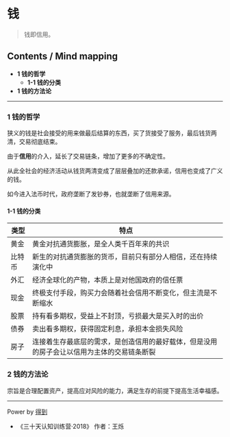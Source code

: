 # 钱
> 钱即信用。

## Contents / Mind mapping
- **1 钱的哲学**
  - **1-1 钱的分类**
- **1 钱的方法论**

---

### 1 钱的哲学

狭义的钱是社会接受的用来做最后结算的东西，买了货接受了服务，最后钱货两清，交易彻底结束。

由于**信用**的介入，延长了交易链条，增加了更多的不确定性。

从此全社会的经济活动从钱货两清变成了层层叠加的还款承诺，信用也变成了广义的钱。

如今进入法币时代，政府垄断了发钞券，也就垄断了信用来源。

#### 1-1 钱的分类

|类型|特点|
| -- | -- |
|黄金|黄金对抗通货膨胀，是全人类千百年来的共识|
|比特币|新生的对抗通货膨胀的货币，目前只有部分人相信，还在持续演化中|
|外汇|经济全球化的产物，本质上是对他国政府的信任票|
|现金|终极支付手段，购买力会随着社会信用不断变化，但主流是不断缩水|
|股票|持有看多期权，受益上不封顶，亏损最大是买入时的出价|
|债券|卖出看多期权，获得固定利息，承担本金损失风险|
|房子|连接着生存最底层的需求，是创造信用的最好载体，但是没用的房子会让以信用为主体的交易链条断裂|



### 2 钱的方法论

宗旨是合理配置资产，提高应对风险的能力，满足生存的前提下提高生活幸福感。



---
Power by [得到](https://igetget.com)
- 《三十天认知训练营·2018》 作者：王烁
